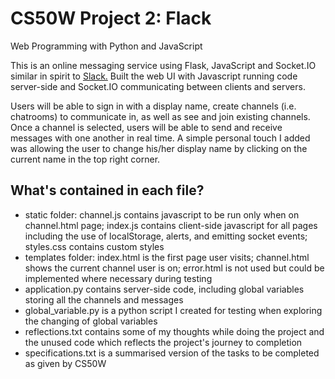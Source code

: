 # CS50W Project 2: Flack
Web Programming with Python and JavaScript

This is an online messaging service using Flask, JavaScript and Socket.IO similar in spirit to [Slack.](https://slack.com) Built the web UI with Javascript running code server-side and Socket.IO communicating between clients and servers.

Users will be able to sign in with a display name, create channels (i.e. chatrooms) to communicate in, as well as see and join existing channels. Once a channel is selected, users will be able to send and receive messages with one another in real time. A simple personal touch I added was allowing the user to change his/her display name by clicking on the current name in the top right corner.

## What's contained in each file?
- static folder: channel.js contains javascript to be run only when on channel.html page; index.js contains    client-side javascript for all pages including the use of localStorage, alerts, and emitting socket          events; styles.css contains custom styles
- templates folder: index.html is the first page user visits; channel.html shows the current channel user is   on; error.html is not used but could be implemented where necessary during testing
- application.py contains server-side code, including global variables storing all the channels and messages
- global_variable.py is a python script I created for testing when exploring the changing of global variables
- reflections.txt contains some of my thoughts while doing the project and the unused code which reflects      the project's journey to completion
- specifications.txt is a summarised version of the tasks to be completed as given by CS50W